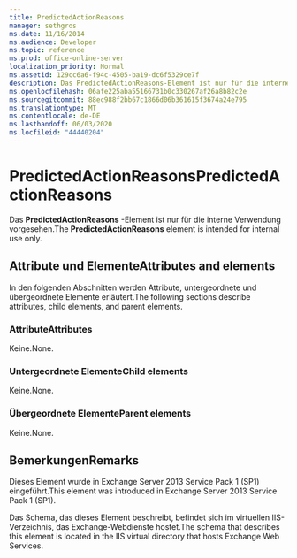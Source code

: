```yaml
---
title: PredictedActionReasons
manager: sethgros
ms.date: 11/16/2014
ms.audience: Developer
ms.topic: reference
ms.prod: office-online-server
localization_priority: Normal
ms.assetid: 129cc6a6-f94c-4505-ba19-dc6f5329ce7f
description: Das PredictedActionReasons-Element ist nur für die interne Verwendung vorgesehen.
ms.openlocfilehash: 06afe225aba55166731b0c330267af26a8b82c2e
ms.sourcegitcommit: 88ec988f2bb67c1866d06b361615f3674a24e795
ms.translationtype: MT
ms.contentlocale: de-DE
ms.lasthandoff: 06/03/2020
ms.locfileid: "44440204"
---
```

# <a name="predictedactionreasons"></a><span data-ttu-id="67850-103">PredictedActionReasons</span><span class="sxs-lookup"><span data-stu-id="67850-103">PredictedActionReasons</span></span>

<span data-ttu-id="67850-104">Das **PredictedActionReasons** -Element ist nur für die interne Verwendung vorgesehen.</span><span class="sxs-lookup"><span data-stu-id="67850-104">The **PredictedActionReasons** element is intended for internal use only.</span></span> 

## <a name="attributes-and-elements"></a><span data-ttu-id="67850-105">Attribute und Elemente</span><span class="sxs-lookup"><span data-stu-id="67850-105">Attributes and elements</span></span>

<span data-ttu-id="67850-106">In den folgenden Abschnitten werden Attribute, untergeordnete und übergeordnete Elemente erläutert.</span><span class="sxs-lookup"><span data-stu-id="67850-106">The following sections describe attributes, child elements, and parent elements.</span></span>
  
### <a name="attributes"></a><span data-ttu-id="67850-107">Attribute</span><span class="sxs-lookup"><span data-stu-id="67850-107">Attributes</span></span>

<span data-ttu-id="67850-108">Keine.</span><span class="sxs-lookup"><span data-stu-id="67850-108">None.</span></span>
  
### <a name="child-elements"></a><span data-ttu-id="67850-109">Untergeordnete Elemente</span><span class="sxs-lookup"><span data-stu-id="67850-109">Child elements</span></span>

<span data-ttu-id="67850-110">Keine.</span><span class="sxs-lookup"><span data-stu-id="67850-110">None.</span></span>
  
### <a name="parent-elements"></a><span data-ttu-id="67850-111">Übergeordnete Elemente</span><span class="sxs-lookup"><span data-stu-id="67850-111">Parent elements</span></span>

<span data-ttu-id="67850-112">Keine.</span><span class="sxs-lookup"><span data-stu-id="67850-112">None.</span></span>
  
## <a name="remarks"></a><span data-ttu-id="67850-113">Bemerkungen</span><span class="sxs-lookup"><span data-stu-id="67850-113">Remarks</span></span>

<span data-ttu-id="67850-114">Dieses Element wurde in Exchange Server 2013 Service Pack 1 (SP1) eingeführt.</span><span class="sxs-lookup"><span data-stu-id="67850-114">This element was introduced in Exchange Server 2013 Service Pack 1 (SP1).</span></span>
  
<span data-ttu-id="67850-115">Das Schema, das dieses Element beschreibt, befindet sich im virtuellen IIS-Verzeichnis, das Exchange-Webdienste hostet.</span><span class="sxs-lookup"><span data-stu-id="67850-115">The schema that describes this element is located in the IIS virtual directory that hosts Exchange Web Services.</span></span>
  


